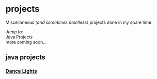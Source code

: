 # projects
Miscellaneous _(and sometimes pointless)_ projects done in my spare time.

_Jump to:_<br>
[Java Projects](#java-projects)<br>
more coming soon...


## java projects
### [Dance Lights](https://github.com/davidboschwitz/projects/tree/master/DanceLights)
